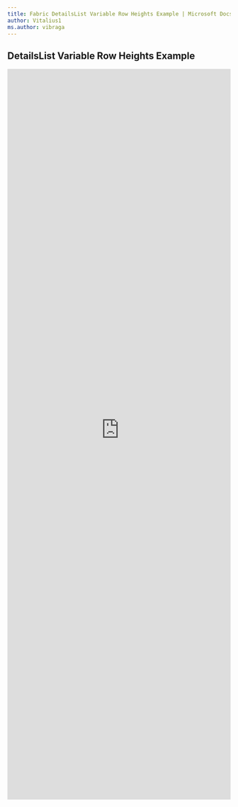 ```yaml
---
title: Fabric DetailsList Variable Row Heights Example | Microsoft Docs
author: Vitalius1
ms.author: vibraga
---
```


## DetailsList Variable Row Heights Example

<iframe 
    title='DetailsList Variable Row Heights Example'
    src='https://fabricweb.z5.web.core.windows.net/pr-deploy-site/refs/heads/master/fabric-website-resources/dist/index.html#/examples/detailslist/variablerowheights?docsExample=true'
    frameborder='no'
    height='1650'
    style='width: 100%;'
>